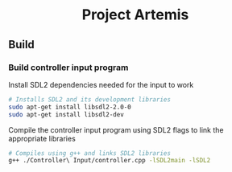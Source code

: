 <h1 align="center">
Project Artemis
</h1>

## Build
### Build controller input program
Install SDL2 dependencies needed for the input to work
```bash
# Installs SDL2 and its development libraries
sudo apt-get install libsdl2-2.0-0
sudo apt-get install libsdl2-dev
```
Compile the controller input program using SDL2 flags to link the appropriate libraries
```bash
# Compiles using g++ and links SDL2 libraries
g++ ./Controller\ Input/controller.cpp -lSDL2main -lSDL2
```
